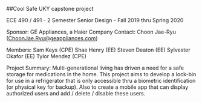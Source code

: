 ##Cool Safe
UKY capstone project

ECE 490 / 491 - 2 Semester Senior Design - Fall 2019 thru Spring 2020

Sponsor: GE Appliances, a Haier Company Contact: Choon Jae-Ryu (ChoonJae.Ryu@geappliances.com)

Members: Sam Keys (CPE) Shae Henry (EE) Steven Deaton (EE) Sylvester Okafor (EE) Tylor Mendez (CPE)

Project Summary: Multi-generational living has driven a need for a safe storage for medications in the home. This project aims to develop a lock-bin for use in a refrigerator that is only accessible thru a biometric identification (or physical key for backup). Also to create a mobile app that can display authorized users and add / delete / disable these users.
